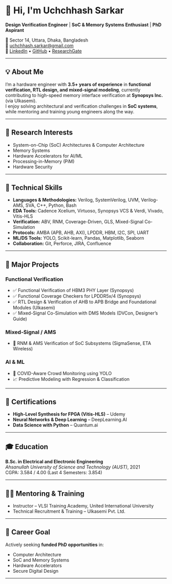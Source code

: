 # 👋 Hi, I'm Uchchhash Sarkar

**Design Verification Engineer** | **SoC & Memory Systems Enthusiast** | **PhD Aspirant**

📍 Sector 14, Uttara, Dhaka, Bangladesh  
📧 uchchhash.sarkar@gmail.com  
🔗 [LinkedIn](https://linkedin.com/in/uchchhash) • [GitHub](https://github.com/uchchhash) • [ResearchGate](https://www.researchgate.net/profile/Uchchhash_Sarkar)

---

## 💡 About Me

I’m a hardware engineer with **3.5+ years of experience** in **functional verification, RTL design, and mixed-signal modeling**, currently contributing to high-speed memory interface verification at **Synopsys Inc.** (via Ulkasemi).  
I enjoy solving architectural and verification challenges in **SoC systems**, while mentoring and training young engineers along the way.

---

## 🔬 Research Interests

- System-on-Chip (SoC) Architectures & Computer Architecture
- Memory Systems
- Hardware Accelerators for AI/ML
- Processing-in-Memory (PiM)
- Hardware Security

---

## 🧠 Technical Skills

- **Languages & Methodologies:** Verilog, SystemVerilog, UVM, Verilog-AMS, SVA, C++, Python, Bash
- **EDA Tools:** Cadence Xcelium, Virtuoso, Synopsys VCS & Verdi, Vivado, Vitis-HLS
- **Verification:** ABV, RNM, Coverage-Driven, GLS, Mixed-Signal Co-Simulation
- **Protocols:** AMBA (APB, AHB, AXI), LPDDR, HBM, I2C, SPI, UART
- **ML/DS Tools:** YOLO, Scikit-learn, Pandas, Matplotlib, Seaborn
- **Collaboration:** Git, Perforce, JIRA, Confluence

---

## 🚀 Major Projects

### Functional Verification
- ✅ Functional Verification of HBM3 PHY Layer (Synopsys)
- ✅ Functional Coverage Checkers for LPDDR5x/4 (Synopsys)
- ✅ RTL Design & Verification of AHB to APB Bridge and Foundational Modules (Ulkasemi)
- ✅ Mixed-Signal Co-Simulation with DMS Models (DVCon, Designer’s Guide)

### Mixed-Signal / AMS
- 🔄 RNM & AMS Verification of SoC Subsystems (SigmaSense, ETA Wireless)

### AI & ML
- 🤖 COVID-Aware Crowd Monitoring using YOLO
- 📈 Predictive Modeling with Regression & Classification

---

## 📄 Certifications

- **High-Level Synthesis for FPGA (Vitis-HLS)** – Udemy
- **Neural Networks & Deep Learning** – DeepLearning.AI
- **Data Science with Python** – Quantum.ai

---

## 🎓 Education

**B.Sc. in Electrical and Electronic Engineering**  
*Ahsanullah University of Science and Technology (AUST)*, 2021  
CGPA: 3.584 / 4.00 (Last 4 Semesters: 3.854)

---

## 🧑‍🏫 Mentoring & Training

- Instructor – VLSI Training Academy, United International University
- Technical Recruitment & Training – Ulkasemi Pvt. Ltd.

---

## 🎯 Career Goal

Actively seeking **funded PhD opportunities** in:
- Computer Architecture
- SoC and Memory Systems
- Hardware Accelerators
- Secure Digital Design

---
